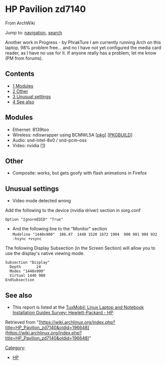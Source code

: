 # HP Pavilion zd7140

From ArchWiki

Jump to: [navigation](#column-one), [search](#searchInput)

Another work in Progress - by PhrakTure I am currently running Arch on this laptop, 98% problem free... and no I have not yet configured the media card reader, as I have no use for it. If anyone really has a problem, let me know (PM from forums).

## Contents

*   [1 Modules](#Modules)
*   [2 Other](#Other)
*   [3 Unusual settings](#Unusual_settings)
*   [4 See also](#See_also)

## Modules

*   Ethernet: 8139too
*   Wireless: ndiswrapper using BCMWL5A [[pkg](http://phrakture.freelinuxhost.com/ndiswrapper-bcmwl5a-0.2-1.pkg.tar.gz)] [[PKGBUILD](http://phrakture.freelinuxhost.com/pkgbuilds/PKGBUILD.ndiswrapper-bcmwl5a)]
*   Audio: snd-intel-8x0 / snd-pcm-oss
*   Video: nvidia [[1]](http://www.nvidia.com)

## Other

*   Composite: works, but gets goofy with flash animations in Firefox

## Unusual settings

*   Video mode detected wrong

Add the following to the device (nvidia driver) section in xorg.conf

 `Option "IgnoreEDID" "True"` 

*   And the following line to the "Monitor" section  
     `Modeline "1440x900"  106.47  1440 1520 1672 1904  900 901 904 932  -hsync +vsync` 

The following Display Subsection (in the Screen Section) will allow you to use the display's native viewing mode.

```
Subsection "Display"
  Depth       24
  Modes "1440x900"
  Virtual 1440 900
EndSubsection

```

## See also

*   This report is listed at the [TuxMobil: Linux Laptop and Notebook Installation Guides Survey: Hewlett-Packard - HP](http://tuxmobil.org/hp.html).

Retrieved from "[https://wiki.archlinux.org/index.php?title=HP_Pavilion_zd7140&oldid=196648](https://wiki.archlinux.org/index.php?title=HP_Pavilion_zd7140&oldid=196648)"

[Category](/index.php/Special:Categories "Special:Categories"):

*   [HP](/index.php/Category:HP "Category:HP")